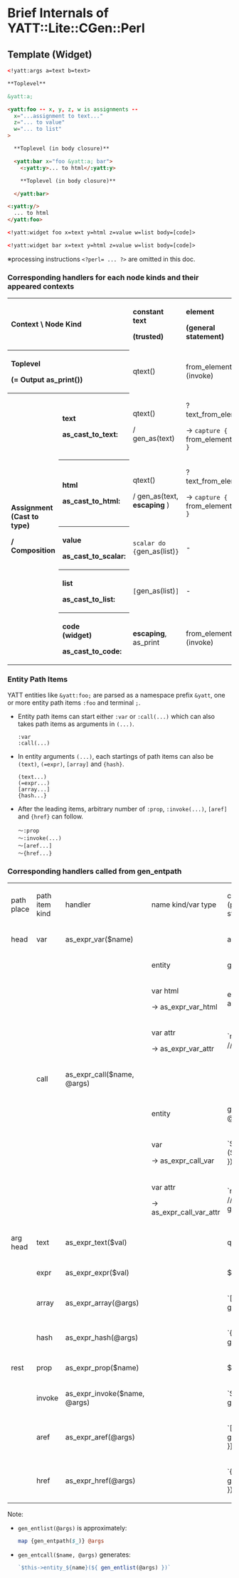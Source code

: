 # Brief Internals of YATT::Lite::CGen::Perl

## Template (Widget)

```html
<!yatt:args a=text b=text>

**Toplevel**

&yatt:a;

<yatt:foo -- x, y, z, w is assignments --
  x="...assignment to text..."
  z="... to value"
  w="... to list"
>

  **Toplevel (in body closure)**

  <yatt:bar x="foo &yatt:a; bar">
    <:yatt:y>... to html</:yatt:y>

    **Toplevel (in body closure)**

  </yatt:bar>

<:yatt:y/>
  ... to html
</yatt:foo>
```

```html
<!yatt:widget foo x=text y=html z=value w=list body=[code]>

<!yatt:widget bar x=text y=html z=value w=list body=[code]>

```

※processing instructions `<?perl= ... ?>` are omitted in this doc.

### Corresponding handlers for each node kinds and their appeared contexts

<table border="0" cellspacing="0" cellpadding="0" class="table-1">
<style>
table.table-1 th {text-align: left;}
table.table-1 th.bottom {border-bottom-width: 5px;}
table.table-1 th.right  {border-right-width:  5px;}
</style>
<colgroup>
<col width="140"/>
<col width="80"/>
<col width="90"/>
<col width="181"/>
<col width="201"/>
</colgroup>
<tr class="ro4">
<th colspan="2" rowspan="2" class="bottom right"><p>Context \ Node Kind</p></th>
<th rowspan="2" class="bottom"><p>constant text</p><p>(trusted)</p></th>
<th rowspan="2" class="bottom"><p>element</p><p>(general statement)</p></th>
<th rowspan="2" class="bottom"><p>entity</p><p>(typed replacement)</p></th></tr>
<tr class="ro4"/>
<tr class="ro5">
<th colspan="2" class="right"><p>Toplevel</p><p>(= Output as_print())</p></th><td><p>qtext()</p></td>
<td><p>from_element (invoke)</p></td>
<td rowspan="6"><p>from_entity() </p><p>→ gen_entpath()</p><p>→ as_print()</p></td></tr>
<tr class="ro6">
<th rowspan="5"><p>Assignment (Cast to type)</p><p>/ Composition</p></th>
<th class="right"><p>text</p><p>as_cast_to_text:</p></th>
<td><p>qtext()</p><p>/ gen_as(text)</p></td>
<td><p>?text_from_element</p><p>→ <code>capture {</code><br>from_element<br><code>}</code></p></td></tr>
<tr class="ro6">
<th class="right"><p>html</p><p>as_cast_to_html:</p></th>
<td><p>qtext()</p><p>/ gen_as(text, <b>escaping</b> )</p></td>
<td><p>?text_from_element</p><p>→ <code>capture {</code><br>from_element<br><code>}</code></p></td></tr>
<tr class="ro3">
<th class="right"><p>value</p><p>as_cast_to_scalar:</p></th>
<td><p><code>scalar do {</code>gen_as(list)<code>}</code></p></td>
<td><p>-</p></td></tr>
<tr class="ro3">
<th class="right"><p>list</p><p>as_cast_to_list:</p></th>
<td><p><code>[</code>gen_as(list)<code>]</code></p></td>
<td><p>-</p></td></tr>
<tr class="ro3">
<th class="right"><p>code<br>(widget)</p><p>as_cast_to_code:</p></th>
<td><p><b>escaping</b>, as_print</p></td>
<td><p>from_element (invoke)</p></td></tr>
</table>

### Entity Path Items

YATT entities like `&yatt:foo;` are parsed as a namespace prefix `&yatt`, one or more entity path items `:foo` and terminal `;`.
* Entity path items can start either `:var` or `:call(...)` which can also takes path items as arguments in `(...)`.
  ```
  :var
  :call(...)
  ```


* In entity arguments `(...)`, each startings of path items can also be `(text)`, `(=expr)`, `[array]` and `{hash}`.

  ```
  (text...)
  (=expr...)
  [array...]
  {hash...}
  ```


* After the leading items, arbitrary number of `:prop`, `:invoke(...)`, `[aref]` and `{href}` can follow.

  ```
  〜:prop
  〜:invoke(...)
  〜[aref...]
  〜{href...}
  ```


### Corresponding handlers called from gen_entpath

<table border="0" cellspacing="0" cellpadding="0" class="ta1">
<colgroup>
<col width="111"/>
<col width="111"/>
<col width="128"/>
<col width="181"/>
<col width="407"/>
</colgroup>
<tr class="ro4">
<td><p>path place</p></td>
<td><p>path item kind</p></td>
<td><p>handler</p></td>
<td><p>name kind/var type</p></td>
<td><p>codegen action (pseudo code with JS style template string)</p></td>
</tr>
<tr class="ro4">
<td><p>head</p></td>
<td><p>var</p></td>
<td><p>as_expr_var($name)</p></td>
<td> </td>
<td><p>as_lvalue($var)</p></td>
</tr>
<tr class="ro4">
<td> </td>
<td> </td>
<td> </td>
<td><p>entity</p></td>
<td><p>gen_entcall($name)</p></td>
</tr>
<tr class="ro5">
<td> </td>
<td> </td>
<td> </td>
<td><p>var html</p><p><span class="T2">→ as_expr_var_html</span></p></td>
<td><p>escaping, as_lvalue_html($var)</p></td>
</tr>
<tr class="ro5">
<td> </td>
<td> </td>
<td> </td>
<td><p>var attr</p><p><span class="T2">→ as_expr_var_attr</span></p></td>
<td><p>`named_attr(${attname // name}, ${name})`</p></td>
</tr>
<tr class="ro4">
<td> </td>
<td><p>call</p></td>
<td><p>as_expr_call($name, @args)</p></td>
<td> </td>
<td> </td>
</tr>
<tr class="ro4">
<td> </td>
<td> </td>
<td> </td>
<td><p>entity</p></td>
<td><p>gen_entcall($name, @args)</p></td>
</tr>
<tr class="ro5">
<td> </td>
<td> </td>
<td> </td>
<td><p>var </p><p><span class="T2">→ as_expr_call_var</span></p></td>
<td><p>`${name} &amp;&amp; ${name}(${ gen_entlist(@args) })`</p></td>
</tr>
<tr class="ro5">
<td> </td>
<td> </td>
<td> </td>
<td><p>var attr</p><p><span class="T2">→ as_expr_call_var_attr</span></p></td>
<td><p>`named_attr(${attname // name}, ${ gen_entlist(@args) })`</p></td>
</tr>
<tr class="ro4">
<td><p>arg head</p></td>
<td><p>text</p></td>
<td><p>as_expr_text($val)</p></td>
<td> </td>
<td><p>qqvalue($val)</p></td>
</tr>
<tr class="ro4">
<td> </td>
<td><p>expr</p></td>
<td><p>as_expr_expr($val)</p></td>
<td> </td>
<td><p>$val</p></td>
</tr>
<tr class="ro4">
<td> </td>
<td><p>array</p></td>
<td><p>as_expr_array(@args)</p></td>
<td> </td>
<td><p>`[${ gen_entlist(@args) }]`</p></td>
</tr>
<tr class="ro4">
<td> </td>
<td><p>hash</p></td>
<td><p>as_expr_hash(@args)</p></td>
<td> </td>
<td><p>`{${ gen_entlist(@args) }}`</p></td>
</tr>
<tr class="ro4">
<td><p>rest</p></td>
<td><p>prop</p></td>
<td><p>as_expr_prop($name)</p></td>
<td> </td>
<td><p>$name</p></td>
</tr>
<tr class="ro4">
<td> </td>
<td><p>invoke</p></td>
<td><p>as_expr_invoke($name, @args)</p></td>
<td> </td>
<td><p>`${name}(${ gen_entlist(@args) })`</p></td>
</tr>
<tr class="ro4">
<td> </td>
<td><p>aref</p></td>
<td><p>as_expr_aref(@args)</p></td>
<td> </td>
<td><p>`[${ gen_entpath(@args) }]`</p></td>
</tr>
<tr class="ro4">
<td> </td>
<td><p>href</p></td>
<td><p>as_expr_href(@args)</p></td>
<td> </td>
<td><p>`{${ gen_entpath(@args) }}`</p></td>
</tr>
</table>

Note:

- `gen_entlist(@args)` is approximately:
  ```perl
  map {gen_entpath($_)} @args
  ```
- `gen_entcall($name, @args)` generates:
  ```js
  `$this->entity_${name}(${ gen_entlist(@args) })`
  ```
